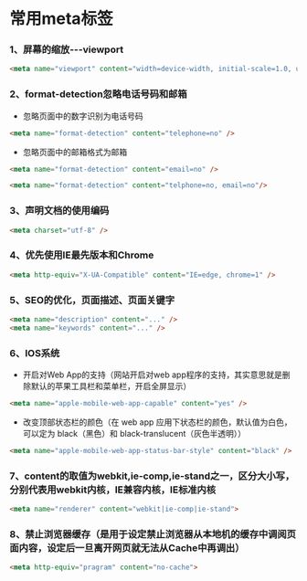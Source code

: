 # 常用meta标签
### 1、屏幕的缩放---viewport
```html
<meta name="viewport" content="width=device-width, initial-scale=1.0, user-scalable=no" />
```
### 2、format-detection忽略电话号码和邮箱
* 忽略页面中的数字识别为电话号码
```html
<meta name="format-detection" content="telephone=no" />
```
* 忽略页面中的邮箱格式为邮箱
```html
<meta name="format-detection" content="email=no" />
```
```html
<meta name="format-detection" content="telphone=no, email=no"/>  
```
### 3、声明文档的使用编码
```html
<meta charset="utf-8" />
```
### 4、优先使用IE最先版本和Chrome
```html
<meta http-equiv="X-UA-Compatible" content="IE=edge, chrome=1" />
```
### 5、SEO的优化，页面描述、页面关键字
```html
<meta name="description" content="..." />
<meta name="keywords" content="..." />
```
### 6、IOS系统
* 开启对Web App的支持（网站开启对web app程序的支持，其实意思就是删除默认的苹果工具栏和菜单栏，开启全屏显示）
```html
<meta name="apple-mobile-web-app-capable" content="yes" />
```
* 改变顶部状态栏的颜色（在 web app 应用下状态栏的颜色，默认值为白色，可以定为 black（黑色）和 black-translucent（灰色半透明））
```html
<meta name="apple-mobile-web-app-status-bar-style" content="black" />
```
### 7、content的取值为webkit,ie-comp,ie-stand之一，区分大小写，分别代表用webkit内核，IE兼容内核，IE标准内核
```html
<meta name="renderer" content="webkit|ie-comp|ie-stand">
```
### 8、禁止浏览器缓存（是用于设定禁止浏览器从本地机的缓存中调阅页面内容，设定后一旦离开网页就无法从Cache中再调出）
```html
<meta http-equiv="pragram" content="no-cache"> 
```
